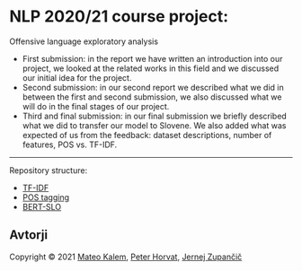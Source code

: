 # NLP 2020/21 course project:
Offensive language exploratory analysis
- First submission: in the report we have written an introduction into our project, we looked at the related works in this field and we discussed our initial idea for the project.
- Second submission: in our second report we described what we did in between the first and second submission, we also discussed what we will do in the final stages of our project.
- Third and final submission: in our final submission we briefly described what we did to transfer our model to Slovene. We also added what was expected of us from the feedback: dataset descriptions, number of features, POS vs. TF-IDF.

***

Repository structure:
- [TF-IDF](TF-IDF/)
- [POS tagging](Twitter-HS-classifier/)
- [BERT-SLO](bert_slo/)

## Avtorji

Copyright © 2021 [Mateo Kalem](https://github.com/Kralem), [Peter Horvat](https://github.com/peterhorvat), [Jernej Zupančič](https://github.com/jernejZup)
